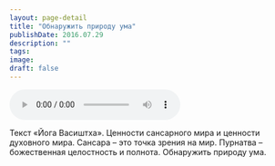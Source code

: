 ```yaml
---
layout: page-detail
title: "Обнаружить природу ума"
publishDate: 2016.07.29
description: ""
tags:
image:
draft: false
---
```


<audio title="2016.07.29 - Обнаружить природу ума.mp3" src="/upload/iblock/417/417e4588d9baadf26b7a22d15da216a1.mp3" controls=""></audio>

 Текст «Йога Васиштха». Ценности сансарного мира и ценности духовного мира. Сансара – это точка зрения на мир. Пурнатва – божественная целостность и полнота. Обнаружить природу ума. 

  
